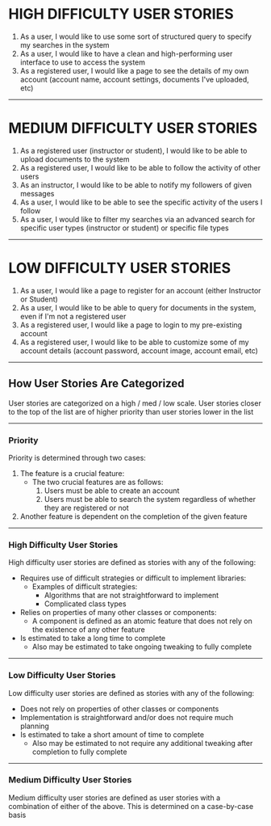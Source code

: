 # HIGH DIFFICULTY USER STORIES
1. As a user, I would like to use some sort of structured query to specify my searches in the system
2. As a user, I would like to have a clean and high-performing user interface to use to access the system
3. As a registered user, I would like a page to see the details of my own account (account name, account settings, documents I've uploaded, etc)

---

# MEDIUM DIFFICULTY USER STORIES
1. As a registered user (instructor or student), I would like to be able to upload documents to the system
2. As a registered user, I would like to be able to follow the activity of other users
3. As an instructor, I would like to be able to notify my followers of given messages
4. As a user, I would like to be able to see the specific activity of the users I follow
5. As a user, I would like to filter my searches via an advanced search for specific user types (instructor or student) or specific file types

---

# LOW DIFFICULTY USER STORIES
1. As a user, I would like a page to register for an account (either Instructor or Student)
2. As a user, I would like to be able to query for documents in the system, even if I'm not a registered user
3. As a registered user, I would like a page to login to my pre-existing account
4. As a registered user, I would like to be able to customize some of my account details (account password, account image, account email, etc)

---


## How User Stories Are Categorized
User stories are categorized on a high / med / low scale. User stories closer to the top of the list are of higher priority than user stories lower in the list

---

### Priority

Priority is determined through two cases:
1. The feature is a crucial feature:
    - The two crucial features are as follows:
        1. Users must be able to create an account
        2. Users must be able to search the system regardless of whether they are registered or not
2. Another feature is dependent on the completion of the given feature

---

### High Difficulty User Stories

High difficulty user stories are defined as stories with any of the following:
- Requires use of difficult strategies or difficult to implement libraries:
    - Examples of difficult strategies:
        - Algorithms that are not straightforward to implement
        - Complicated class types
- Relies on properties of many other classes or components:
    - A component is defined as an atomic feature that does not rely on the existence of any other feature
- Is estimated to take a long time to complete
    - Also may be estimated to take ongoing tweaking to fully complete

---

### Low Difficulty User Stories

Low difficulty user stories are defined as stories with any of the following:
- Does not rely on properties of other classes or components
- Implementation is straightforward and/or does not require much planning
- Is estimated to take a short amount of time to complete
    - Also may be estimated to not require any additional tweaking after completion to fully complete

---

### Medium Difficulty User Stories

Medium difficulty user stories are defined as user stories with a combination of either of the above. This is determined on a case-by-case basis